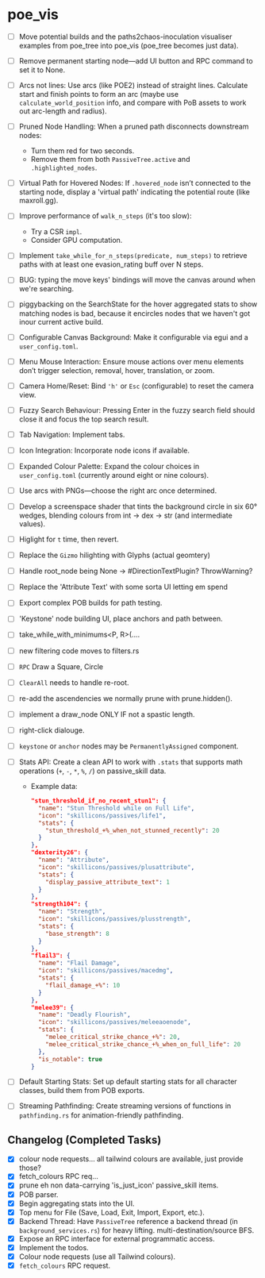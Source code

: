 # poe_vis

- [ ] Move potential builds and the paths2chaos-inoculation visualiser examples from poe_tree into poe_vis (poe_tree becomes just data).
- [ ] Remove permanent starting node—add UI button and RPC command to set it to None.
- [ ] Arcs not lines: Use arcs (like POE2) instead of straight lines. Calculate start and finish points to form an arc (maybe use `calculate_world_position` info, and compare with PoB assets to work out arc-length and radius).
- [ ] Pruned Node Handling: When a pruned path disconnects downstream nodes:
  - Turn them red for two seconds.
  - Remove them from both `PassiveTree.active` and `.highlighted_nodes`.
- [ ] Virtual Path for Hovered Nodes: If `.hovered_node` isn’t connected to the starting node, display a 'virtual path' indicating the potential route (like maxroll.gg).
- [ ] Improve performance of `walk_n_steps` (it's too slow):
  - Try a CSR `impl`.
  - Consider GPU computation.
- [ ] Implement `take_while_for_n_steps(predicate, num_steps)` to retrieve paths with at least one evasion_rating buff over N steps.
- [ ] BUG: typing the move keys' bindings will move the canvas around when we're searching.
- [ ] piggybacking on the SearchState for the hover aggregated stats to show matching nodes is bad, because it encircles nodes that we haven't got inour current active build.
- [ ] Configurable Canvas Background: Make it configurable via egui and a `user_config.toml`.
- [ ] Menu Mouse Interaction: Ensure mouse actions over menu elements don’t trigger selection, removal, hover, translation, or zoom.
- [ ] Camera Home/Reset: Bind `'h'` or `Esc` (configurable) to reset the camera view.
- [ ] Fuzzy Search Behaviour: Pressing Enter in the fuzzy search field should close it and focus the top search result.
- [ ] Tab Navigation: Implement tabs.
- [ ] Icon Integration: Incorporate node icons if available.
- [ ] Expanded Colour Palette: Expand the colour choices in `user_config.toml` (currently around eight or nine colours).
- [ ] Use arcs with PNGs—choose the right arc once determined.
- [ ] Develop a screenspace shader that tints the background circle in six 60° wedges, blending colours from int → dex → str (and intermediate values).
- [ ] Higlight for `t` time, then revert.
- [ ] Replace the `Gizmo` hilighting with Glyphs (actual geomtery)
- [ ] Handle root_node being None -> #DirectionTextPlugin? ThrowWarning?
- [ ] Replace the 'Attribute Text' with some sorta UI letting em spend
- [ ] Export complex POB builds for path testing.
- [ ] 'Keystone' node building UI, place anchors and path between.
- [ ] take_while_with_minimums<P, R>(....
- [ ] new filtering code moves to filters.rs
- [ ] `RPC` Draw a Square, Circle
- [ ] `ClearAll` needs to handle re-root.
- [ ] re-add the ascendencies we normally prune with prune.hidden().
- [ ] implement a draw_node ONLY IF not a spastic length.
- [ ] right-click dialouge.
- [ ] `keystone` or `anchor` nodes may be `PermanentlyAssigned` component.
- [ ] Stats API: Create a clean API to work with `.stats` that supports math operations (`+`, `-`, `*`, `%`, `/`) on passive_skill data.

  - Example data:

    ```json
    "stun_threshold_if_no_recent_stun1": {
      "name": "Stun Threshold while on Full Life",
      "icon": "skillicons/passives/life1",
      "stats": {
        "stun_threshold_+%_when_not_stunned_recently": 20
      }
    },
    "dexterity26": {
      "name": "Attribute",
      "icon": "skillicons/passives/plusattribute",
      "stats": {
        "display_passive_attribute_text": 1
      }
    },
    "strength104": {
      "name": "Strength",
      "icon": "skillicons/passives/plusstrength",
      "stats": {
        "base_strength": 8
      }
    },
    "flail3": {
      "name": "Flail Damage",
      "icon": "skillicons/passives/macedmg",
      "stats": {
        "flail_damage_+%": 10
      }
    },
    "melee39": {
      "name": "Deadly Flourish",
      "icon": "skillicons/passives/meleeaoenode",
      "stats": {
        "melee_critical_strike_chance_+%": 20,
        "melee_critical_strike_chance_+%_when_on_full_life": 20
      },
      "is_notable": true
    }
    ```

- [ ] Default Starting Stats: Set up default starting stats for all character classes, build them from POB exports.
- [ ] Streaming Pathfinding: Create streaming versions of functions in `pathfinding.rs` for animation-friendly pathfinding.

## Changelog (Completed Tasks)

- [x] colour node requests... all tailwind colours are available, just provide those?
- [x] fetch_colours RPC req...
- [x] prune eh non data-carrying 'is_just_icon' passive_skill items.
- [x] POB parser.
- [x] Begin aggregating stats into the UI.
- [x] Top menu for File (Save, Load, Exit, Import, Export, etc.).
- [x] Backend Thread: Have `PassiveTree` reference a backend thread (in `background_services.rs`) for heavy lifting.
      multi-destination/source BFS.
- [x] Expose an RPC interface for external programmatic access.
- [x] Implement the todos.
- [x] Colour node requests (use all Tailwind colours).
- [x] `fetch_colours` RPC request.
